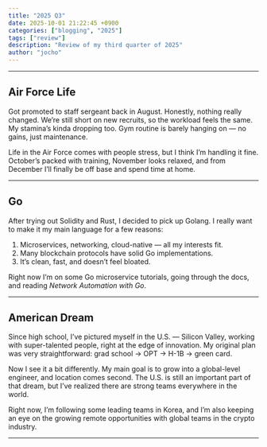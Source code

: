 ```yaml
---
title: "2025 Q3"
date: 2025-10-01 21:22:45 +0900
categories: ["blogging", "2025"]
tags: ["review"]
description: "Review of my third quarter of 2025"
author: "jocho"
---
```



---

## Air Force Life  

Got promoted to staff sergeant back in August. Honestly, nothing really changed. We’re still short on new recruits, so the workload feels the same. My stamina’s kinda dropping too. Gym routine is barely hanging on — no gains, just maintenance.  

Life in the Air Force comes with people stress, but I think I’m handling it fine. October’s packed with training, November looks relaxed, and from December I’ll finally be off base and spend time at home.  

---

## Go  

After trying out Solidity and Rust, I decided to pick up Golang. I really want to make it my main language for a few reasons:
1. Microservices, networking, cloud-native — all my interests fit.  
2. Many blockchain protocols have solid Go implementations.  
3. It’s clean, fast, and doesn’t feel bloated.  

Right now I’m on some Go microservice tutorials, going through the docs, and reading *Network Automation with Go*.

---

## American Dream  

Since high school, I’ve pictured myself in the U.S. — Silicon Valley, working with super-talented people, right at the edge of innovation. My original plan was very straightforward: grad school → OPT → H-1B → green card.  

Now I see it a bit differently. My main goal is to grow into a global-level engineer, and location comes second. The U.S. is still an important part of that dream, but I’ve realized there are strong teams everywhere in the world.  

Right now, I’m following some leading teams in Korea, and I’m also keeping an eye on the growing remote opportunities with global teams in the crypto industry.  


---

